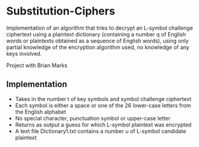 # Substitution-Ciphers
Implementation of an algorithm that tries to decrypt an L-symbol challenge ciphertext using a plaintext dictionary (containing a number q of English words or plaintexts obtained as a sequence of English words), using only partial knowledge of the encryption algorithm used, no knowledge of any keys involved.

Project with Brian Marks

## Implementation
- Takes in the number t of key symbols and symbol challenge ciphertext
- Each symbol is either a space or one of the 26 lower-case letters from the English alphabet
- No special character, punctuation symbol or upper-case letter
- Returns as output a guess for which L-symbol plaintext was encrypted
- A text file Dictionary1.txt contains a number u of L-symbol candidate plaintext

